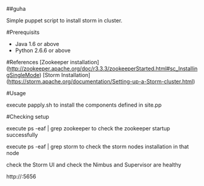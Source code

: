 ##guha

Simple puppet script to install storm in cluster.

#Prerequisits 

- Java 1.6 or above
- Python 2.6.6 or above

#References
[Zookeeper installation] (http://zookeeper.apache.org/doc/r3.3.3/zookeeperStarted.html#sc_InstallingSingleMode)
[Storm Installation] (https://storm.apache.org/documentation/Setting-up-a-Storm-cluster.html)

#Usage

execute papply.sh to install the components defined in site.pp 

#Checking setup

execute ps -eaf | grep zookeeper to check the zookeeper startup successfully

execute ps -eaf | grep storm to check the storm nodes installation in that node

check the Storm UI and check the Nimbus and Supervisor are healthy

http://<UI Host>:5656